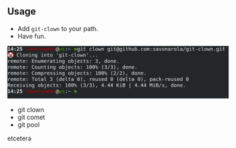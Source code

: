 ## Usage

* Add `git-clown` to your path.
* Have fun.

![Usage](usage.png)

* git clown
* git comet
* git pool

etcetera
